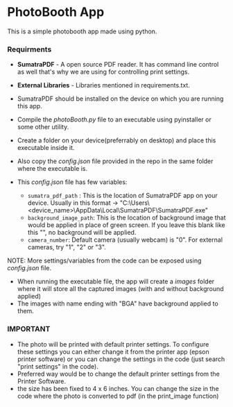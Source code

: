 # PhotoBooth App
This is a simple photobooth app made using python.

### Requirments
- **SumatraPDF** - A open source PDF reader. It has command line control as well that's why we are using for controlling print settings.
- **External Libraries** - Libraries mentioned in requirements.txt. 

- SumatraPDF should be installed on the device on which you are running this app.
- Compile the *photoBooth.py* file to an executable using pyinstaller or some other utility.
- Create a folder on your device(preferrably on desktop) and place this executable inside it.
- Also copy the *config.json* file provided in the repo in the same folder where the executable is.
- This *config.json* file has few variables:
  - `sumatra_pdf_path` : This is the location of SumatraPDF app on your device. Usually in this format -> "C:\\Users\\<device_name>\\AppData\\Local\\SumatraPDF\\SumatraPDF.exe"
  - `background_image_path`: This is the location of background image that would be applied in place of green screen. If you leave this blank like this "", no background will be applied.
  - `camera_number`: Default camera (usually webcam) is "0". For external cameras, try "1", "2" or "3".

NOTE: More settings/variables from the code can be exposed using *config.json* file.

- When running the executable file, the app will create a *images* folder where it will store all the captured images (with and without background applied)
- The images with name ending with "BGA" have background applied to them.

### IMPORTANT 
- The photo will be printed with default printer settings. To configure these settings you can either change it from the printer app (epson printer software) or you can change the settings in the code (just search "print settings" in the code).
- Preferred way would be to change the default printer settings from the Printer Software.
- the size has been fixed to 4 x 6 inches. You can change the size in the code where the photo is converted to pdf (in the print_image function)